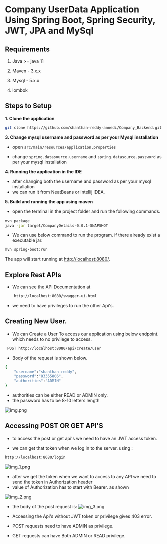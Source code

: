 # Company UserData Application Using Spring Boot, Spring Security, JWT, JPA and MySql

## Requirements

1. Java >= java 11

2. Maven - 3.x.x

3. Mysql - 5.x.x

4. lombok

## Steps to Setup

**1. Clone the application**

```bash
git clone https://github.com/shanthan-reddy-annedi/Company_Backend.git
```

**3. Change mysql username and password as per your Mysql installation**

+ open `src/main/resources/application.properties`

+ change `spring.datasource.username` and `spring.datasource.password` as per your mysql installation

**4. Running the application in the IDE**

+ after changing both the username and password as per your mysql installation
+ we can run it from NeatBeans or intellij IDEA.

**5. Build and running the app using maven**

+ open the terminal in the project folder and run the following commands.

```bash
mvn package
java -jar target/CompanyDetails-0.0.1-SNAPSHOT
```

+ We can use below command to run the program. if there already exist a executable jar.

```bash
mvn spring-boot:run
```

The app will start running at <http://localhost:8080/>.

## Explore Rest APIs

+ We can see the API Documentation at

```bash
    http://localhost:8080/swagger-ui.html
```

+ we need to have privileges to run the other Api's.

## Creating New User.
+ We can Create a User To access our application using below endpoint. which needs to no privilege to access.

```bash
 POST http://localhost:8080/api/create/user
```

+ Body of the request is shown below.

```bash
{
    "username":"shanthan reddy",
    "password":"83355806",
    "authorities":"ADMIN"
}
```
+ authorities can be either READ or ADMIN only.
+ the password has to be 8-10 letters length

![img.png](https://user-images.githubusercontent.com/76593616/175810481-24e16bb6-8e0b-449f-9ca1-b917952321da.png)

## Accessing POST OR GET API'S

+ to access the post or get api's we need to have an JWT access token.

+ we can get that token when we log in to the server. using :

```bash
http://localhost:8080/login
```

![img_1.png](https://user-images.githubusercontent.com/76593616/175809616-e4b74a6a-ad44-45ce-aad0-6d073cb630f9.png)

+ after we get the token when we want to access to any API we need to send the token in Authorization header
+ value of Authorization has to start with Bearer. as shown

![img_2.png](https://user-images.githubusercontent.com/76593616/175809623-dfaa9b31-264b-435c-8aef-50dfecf682d8.png)

+ the body of the post request is: 
![img_3.png](https://user-images.githubusercontent.com/76593616/175809625-e92fe677-6e21-4807-ae1f-488eef039fd2.png)

+ Accessing the Api's without JWT token or privilege gives 403 error.
+ POST requests need to have ADMIN as privilege.
+ GET requests can have Both ADMIN or READ privilege.